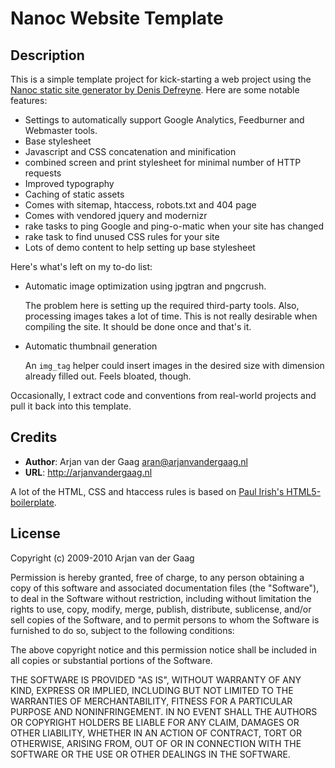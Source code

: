 # Nanoc Website Template

## Description

This is a simple template project for kick-starting a web project using the [Nanoc static site generator by Denis Defreyne][2]. Here are some notable features:

* Settings to automatically support Google Analytics, Feedburner and
  Webmaster tools.
* Base stylesheet
* Javascript and CSS concatenation and minification
* combined screen and print stylesheet for minimal number of HTTP requests
* Improved typography
* Caching of static assets
* Comes with sitemap, htaccess, robots.txt and 404 page
* Comes with vendored jquery and modernizr
* rake tasks to ping Google and ping-o-matic when your site has changed
* rake task to find unused CSS rules for your site
* Lots of demo content to help setting up base stylesheet

Here's what's left on my to-do list:

* Automatic image optimization using jpgtran and pngcrush.

  The problem here is setting up the required third-party tools. Also,
  processing images takes a lot of time. This is not really desirable when
  compiling the site. It should be done once and that's it.

* Automatic thumbnail generation

  An `img_tag` helper could insert images in the desired size with dimension
  already filled out. Feels bloated, though.

Occasionally, I extract code and conventions from real-world projects and pull it back into this template.

## Credits

* **Author**: Arjan van der Gaag  <aran@arjanvandergaag.nl>
* **URL**: http://arjanvandergaag.nl

A lot of the HTML, CSS and htaccess rules is based on [Paul Irish's HTML5-boilerplate][1].

## License

Copyright (c) 2009-2010 Arjan van der Gaag

Permission is hereby granted, free of charge, to any person obtaining a
copy of this software and associated documentation files (the "Software"), to
deal in the Software without restriction, including without limitation the
rights to use, copy, modify, merge, publish, distribute, sublicense, and/or
sell copies of the Software, and to permit persons to whom the Software is
furnished to do so, subject to the following conditions:

The above copyright notice and this permission notice shall be included in all
copies or substantial portions of the Software.

THE SOFTWARE IS PROVIDED "AS IS", WITHOUT WARRANTY OF ANY KIND, EXPRESS OR
IMPLIED, INCLUDING BUT NOT LIMITED TO THE WARRANTIES OF MERCHANTABILITY,
FITNESS FOR A PARTICULAR PURPOSE AND NONINFRINGEMENT. IN NO EVENT SHALL THE
AUTHORS OR COPYRIGHT HOLDERS BE LIABLE FOR ANY CLAIM, DAMAGES OR OTHER
LIABILITY, WHETHER IN AN ACTION OF CONTRACT, TORT OR OTHERWISE, ARISING
FROM, OUT OF OR IN CONNECTION WITH THE SOFTWARE OR THE USE OR OTHER
DEALINGS IN THE SOFTWARE.

[1]: http://github.com/paulirish/html5-boilerplate
[2]: http://nanoc.stoneship.org
